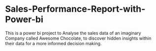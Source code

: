 # Sales-Performance-Report-with-Power-bi
This is a power bi project to Analyse the sales data of an imaginary Company called Awesome Chocolate, to discover hidden insights within their data for a more informed decision making.
